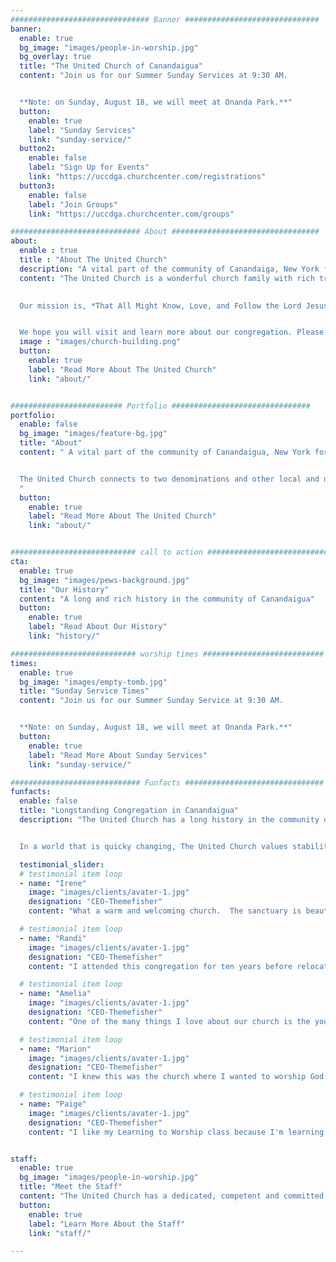 ```yaml
---
############################### Banner ##############################
banner:
  enable: true
  bg_image: "images/people-in-worship.jpg"
  bg_overlay: true
  title: "The United Church of Canandaigua"
  content: "Join us for our Summer Sunday Services at 9:30 AM. 


  **Note: on Sunday, August 18, we will meet at Onanda Park.**"
  button:
    enable: true
    label: "Sunday Services"
    link: "sunday-service/"
  button2:
    enable: false
    label: "Sign Up for Events"
    link: "https://uccdga.churchcenter.com/registrations"
  button3:
    enable: false
    label: "Join Groups"
    link: "https://uccdga.churchcenter.com/groups"

############################# About #################################
about:
  enable : true
  title : "About The United Church"
  description: "A vital part of the community of Canandaiga, New York for generations, The United Church seeks to glorify God as we worship, grow, reach, and care."
  content: "The United Church is a wonderful church family with rich traditions and history in the community of Canandaigua, New York.
  

  Our mission is, *That All Might Know, Love, and Follow the Lord Jesus Christ as Their Personal Lord and Savior*.


  We hope you will visit and learn more about our congregation. Please take a few minutes to read more about who we are and how we understand what it means to live out our faith."
  image : "images/church-building.png"
  button:
    enable: true
    label: "Read More About The United Church"
    link: "about/"


######################### Portfolio ###############################
portfolio:
  enable: false
  bg_image: "images/feature-bg.jpg"
  title: "About"
  content: " A vital part of the community of Canandaigua, New York for generations, The United Church seeks to glorify God as we worship, grow, reach, and care.


  The United Church connects to two denominations and other local and national ministries. Through its Mission Budget (which is separate from the Operating Budget), the United Church gives over a third of its yearly offerings to ministries outside of its walls. As a member of two denominations, The United Church is unique. It retains language and organizational structure from both denominations. Membership in the United Church can be either denomination (Presbyterian or Baptist) or neither denomination (United).
  "
  button:
    enable: true
    label: "Read More About The United Church"
    link: "about/"


############################ call to action ###########################
cta:
  enable: true
  bg_image: "images/pews-background.jpg"
  title: "Our History"
  content: "A long and rich history in the community of Canandaigua"
  button:
    enable: true
    label: "Read About Our History"
    link: "history/"

############################ worship times ###########################
times:
  enable: true
  bg_image: "images/empty-tomb.jpg"
  title: "Sunday Service Times"
  content: "Join us for our Summer Sunday Service at 9:30 AM. 


  **Note: on Sunday, August 18, we will meet at Onanda Park.**"
  button:
    enable: true
    label: "Read More About Sunday Services"
    link: "sunday-service/"

############################# Funfacts ###############################
funfacts:
  enable: false
  title: "Longstanding Congregation in Canandaigua"
  description: "The United Church has a long history in the community of Canandaigua. 


  In a world that is quicky changing, The United Church values stability and tradition."

  testimonial_slider:
  # testimonial item loop
  - name: "Irene"
    image: "images/clients/avater-1.jpg"
    designation: "CEO-Themefisher"
    content: "What a warm and welcoming church.  The sanctuary is beautiful, and the people are very caring!  It's a  traditional church with hymns and special music.  The children and youth programs are strong, and it looks like the adult ministry is strong as well."

  # testimonial item loop
  - name: "Randi"
    image: "images/clients/avater-1.jpg"
    designation: "CEO-Themefisher"
    content: "I attended this congregation for ten years before relocating. Very warm, very friendly, and very active in missions work! The church is also very family oriented and offers programs for all age groups, and the leadership is exceptional!"

  # testimonial item loop
  - name: "Amelia"
    image: "images/clients/avater-1.jpg"
    designation: "CEO-Themefisher"
    content: "One of the many things I love about our church is the youth program. There are always so many events that are super fun and memorable."

  # testimonial item loop
  - name: "Marion"
    image: "images/clients/avater-1.jpg"
    designation: "CEO-Themefisher"
    content: "I knew this was the church where I wanted to worship God after my very first visit. I felt God’s love and peace, and was made very welcome. Our church is a family of loving, kind people and leadership."

  # testimonial item loop
  - name: "Paige"
    image: "images/clients/avater-1.jpg"
    designation: "CEO-Themefisher"
    content: "I like my Learning to Worship class because I'm learning how to use my Bible and how to find the stories. I love singing hymns during service and learning about Ruth"


staff:
  enable: true
  bg_image: "images/people-in-worship.jpg"
  title: "Meet the Staff"
  content: "The United Church has a dedicated, competent and committed staff"
  button:
    enable: true
    label: "Learn More About the Staff"
    link: "staff/"

---
```

